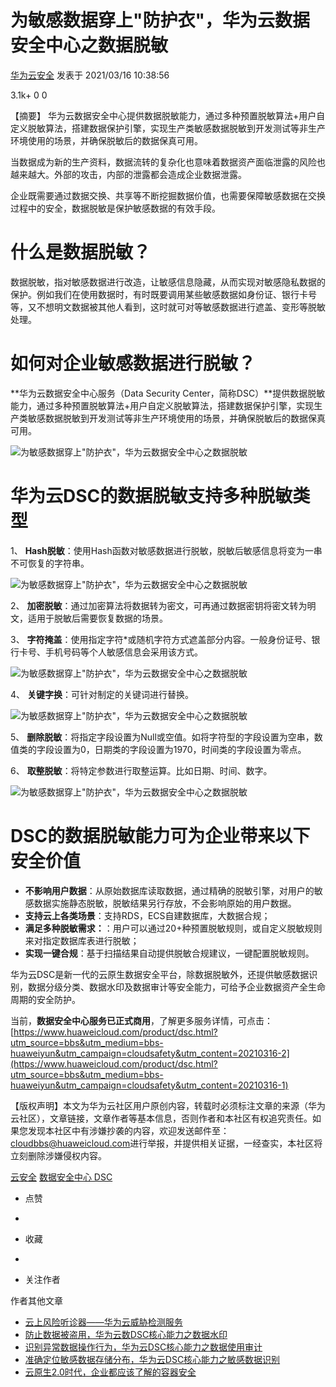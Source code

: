 # 为敏感数据穿上"防护衣"，华为云数据安全中心之数据脱敏

 [华为云安全](https://bbs.huaweicloud.com/community/usersnew/id_1557138384454902) 发表于 2021/03/16 10:38:56

 3.1k+ 0 0

【摘要】 华为云数据安全中心提供数据脱敏能力，通过多种预置脱敏算法+用户自定义脱敏算法，搭建数据保护引擎，实现生产类敏感数据脱敏到开发测试等非生产环境使用的场景，并确保脱敏后的数据保真可用。

当数据成为新的生产资料，数据流转的复杂化也意味着数据资产面临泄露的风险也越来越大。外部的攻击，内部的泄露都会造成企业数据泄露。

企业既需要通过数据交换、共享等不断挖掘数据价值，也需要保障敏感数据在交换过程中的安全，数据脱敏是保护敏感数据的有效手段。

# 什么是数据脱敏？

数据脱敏，指对敏感数据进行改造，让敏感信息隐藏，从而实现对敏感隐私数据的保护。例如我们在使用数据时，有时既要调用某些敏感数据如身份证、银行卡号等，又不想明文数据被其他人看到，这时就可对等敏感数据进行遮盖、变形等脱敏处理。

# 如何对企业敏感数据进行脱敏？

**华为云数据安全中心服务（Data Security Center，简称DSC）**提供数据脱敏能力，通过多种预置脱敏算法+用户自定义脱敏算法，搭建数据保护引擎，实现生产类敏感数据脱敏到开发测试等非生产环境使用的场景，并确保脱敏后的数据保真可用。

![为敏感数据穿上"防护衣"，华为云数据安全中心之数据脱敏](https://p6-tt.byteimg.com/origin/pgc-image/2d48ca46c3b74f1ca01d1e87568d2977?from=pc)

#  

# **华为云DSC的数据脱敏支持多种脱敏类型**

1、 **Hash脱敏**：使用Hash函数对敏感数据进行脱敏，脱敏后敏感信息将变为一串不可恢复的字符串。

![为敏感数据穿上"防护衣"，华为云数据安全中心之数据脱敏](https://p6-tt.byteimg.com/origin/pgc-image/0300f57847874cfcadb18412a246456f?from=pc)

2、 **加密脱敏**：通过加密算法将数据转为密文，可再通过数据密钥将密文转为明文，适用于脱敏后需要恢复数据的场景。

3、 **字符掩盖**：使用指定字符*或随机字符方式遮盖部分内容。一般身份证号、银行卡号、手机号码等个人敏感信息会采用该方式。

![为敏感数据穿上"防护衣"，华为云数据安全中心之数据脱敏](https://p3-tt.byteimg.com/origin/pgc-image/0ece7a314c7747b59026b6afc71fd3a0?from=pc)

4、 **关键字换**：可针对制定的关键词进行替换。

![为敏感数据穿上"防护衣"，华为云数据安全中心之数据脱敏](https://p3-tt.byteimg.com/origin/pgc-image/f2d283abbd3d4c4dbf7fbcb5343127e8?from=pc)

5、 **删除脱敏**：将指定字段设置为Null或空值。如将字符型的字段设置为空串，数值类的字段设置为0，日期类的字段设置为1970，时间类的字段设置为零点。

6、 **取整脱敏**：将特定参数进行取整运算。比如日期、时间、数字。

![为敏感数据穿上"防护衣"，华为云数据安全中心之数据脱敏](https://p1-tt.byteimg.com/origin/pgc-image/06f5d81036584186aad15587e8d5dd25?from=pc)

# **DSC的数据脱敏能力可为企业带来以下安全价值**

- **不影响用户数据**：从原始数据库读取数据，通过精确的脱敏引擎，对用户的敏感数据实施静态脱敏，脱敏结果另行存放，不会影响原始的用户数据。
- **支持云上各类场景**：支持RDS，ECS自建数据库，大数据合规；
- **满足多种脱敏需求：**：用户可以通过20+种预置脱敏规则，或自定义脱敏规则来对指定数据库表进行脱敏；
- **实现一键合规**：基于扫描结果自动提供脱敏合规建议，一键配置脱敏规则。

华为云DSC是新一代的云原生数据安全平台，除数据脱敏外，还提供敏感数据识别，数据分级分类、数据水印及数据审计等安全能力，可给予企业数据资产全生命周期的安全防护。



当前，**数据安全中心服务已正式商用**，了解更多服务详情，可点击：[https://www.huaweicloud.com/product/dsc.html?utm_source=bbs&utm_medium=bbs-huaweiyun&utm_campaign=cloudsafety&utm_content=20210316-2](https://www.huaweicloud.com/product/dsc.html?utm_source=bbs&utm_medium=bbs-huaweiyun&utm_campaign=cloudsafety&utm_content=20210316-1)

【版权声明】本文为华为云社区用户原创内容，转载时必须标注文章的来源（华为云社区），文章链接，文章作者等基本信息，否则作者和本社区有权追究责任。如果您发现本社区中有涉嫌抄袭的内容，欢迎发送邮件至：[cloudbbs@huaweicloud.com](mailto:cloudbbs@huaweicloud.com)进行举报，并提供相关证据，一经查实，本社区将立刻删除涉嫌侵权内容。

[云安全](https://developer.huaweicloud.com/tags/201932/blog_1) [数据安全中心 DSC](https://developer.huaweicloud.com/tags/201949/blog_1)

- 点赞
-  

- 收藏
-  

- 关注作者

作者其他文章

- [云上风险听诊器——华为云威胁检测服务](https://bbs.huaweicloud.com/blogs/248823)
- [防止数据被盗用，华为云数DSC核心能力之数据水印](https://bbs.huaweicloud.com/blogs/248849)
- [识别异常数据操作行为，华为云DSC核心能力之数据使用审计](https://bbs.huaweicloud.com/blogs/248848)
- [准确定位敏感数据存储分布，华为云DSC核心能力之敏感数据识别](https://bbs.huaweicloud.com/blogs/248837)
- [云原生2.0时代，企业都应该了解的容器安全](https://bbs.huaweicloud.com/blogs/245352)